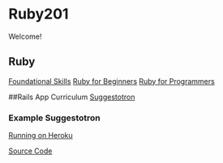 Ruby201
=======

Welcome! 

## Ruby
[Foundational Skills](http://ruby201.herokuapp.com/workshop/foundational_skills)
[Ruby for Beginners](http://ruby201.herokuapp.com/workshop/ruby_for_beginners)
[Ruby for Programmers](http://ruby201.herokuapp.com/workshop/ruby_for_programmers)

##Rails App Curriculum
[Suggestotron](http://ruby201.herokuapp.com/curriculum)

### Example Suggestotron
[Running on Heroku](http://ruby201-example.herokuapp.com)

[Source Code](http://github.com/RubyMKE/suggestotron)
